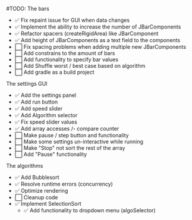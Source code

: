#TODO:
The bars
- ✅ Fix repaint issue for GUI when data changes
- ✅ Implement the ability to increase the number of JBarComponents
- ✅ Refactor spacers (createRigidArea) like JBarComponent
- ✅ Add height of JBarComponents as a text field to the components
- ⬜ Fix spacing problems when adding multiple new JBarComponents
- ⬜ Add constrains to the amount of bars
- ⬜ Add functionality to specify bar values
- ⬜ Add Shuffle worst / best case based on algorithm
- ⬜ Add gradle as a build project 

The settings GUI
- ✅ Add the settings panel
- ✅ Add run button
- ✅ Add speed slider
- ✅ Add Algorithm selector
- ✅ Fix speed slider values
- ✅ Add array accesses /- compare counter
- ⬜ Make pause / step button and functionality
- ⬜ Make some settings un-interactive while running
- ⬜ Make "Stop" not sort the rest of the array
- ⬜ Add "Pause" functionality

The algorithms
- ✅ Add Bubblesort
- ✅ Resolve runtime errors (concurrency)
- ✅ Optimize rendering
- ⬜ Cleanup code
- ✅ Implement SelectionSort
    - ✅ Add functionality to dropdown menu (algoSelector)